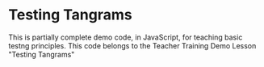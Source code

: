 # Testing Tangrams
This is partially complete demo code, in JavaScript, for teaching basic testng principles.
This code belongs to the Teacher Training Demo Lesson "Testing Tangrams"
